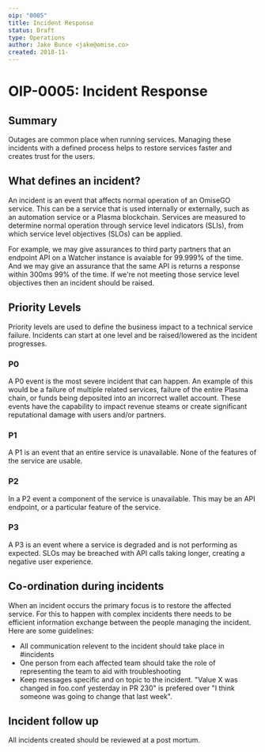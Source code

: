 ```yaml
---
oip: "0005"
title: Incident Response
status: Draft
type: Operations
author: Jake Bunce <jake@omise.co>
created: 2018-11-
---
```


# OIP-0005: Incident Response 

## Summary

Outages are common place when running services. Managing these incidents with a defined process helps to restore services faster and creates trust for the users.

## What defines an incident?

An incident is an event that affects normal operation of an OmiseGO service. This can be a service that is used internally or externally, such as an automation service or a Plasma blockchain. Services are measured to determine normal operation through service level indicators (SLIs), from which service level objectives (SLOs) can be applied.

For example, we may give assurances to third party partners that an endpoint API on a Watcher instance is avaiable for 99.999% of the time. And we may give an assurance that the same API is returns a response within 300ms 99% of the time. If we're not meeting those service level objectives then an incident should be raised.

## Priority Levels

Priority levels are used to define the business impact to a technical service failure. Incidents can start at one level and be raised/lowered as the incident progresses.

### P0

A P0 event is the most severe incident that can happen. An example of this would be a failure of multiple related services, failure of the entire Plasma chain, or funds being deposited into an incorrect wallet account. These events have the capability to impact revenue steams or create significant reputational damage with users and/or partners.

### P1

A P1 is an event that an entire service is unavailable. None of the features of the service are usable. 

### P2

In a P2 event a component of the service is unavailable. This may be an API endpoint, or a particular feature of the service.

### P3

A P3 is an event where a service is degraded and is not performing as expected. SLOs may be breached with API calls taking longer, creating a negative user experience. 
 
## Co-ordination during incidents

When an incident occurs the primary focus is to restore the affected service. For this to happen with complex incidents there needs to be efficient information exchange between the people managing the incident. Here are some guidelines: 

- All communication relevent to the incident should take place in #incidents
- One person from each affected team should take the role of representing the team to aid with troubleshooting
- Keep messages specific and on topic to the incident. "Value X was changed in foo.conf yesterday in PR 230" is prefered over "I think someone was going to change that last week".

## Incident follow up

All incidents created should be reviewed at a post mortum.
